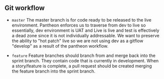 ## Git workflow

- `master` The master branch is for code ready to be released to the live environment. Pantheon enforces us to traverse from dev to live so essentially, dev environment is UAT and Live is live and test is effectively a dead zone since it is not individually addressable. We want to preserve the ability to "hot patch" live so we are not using dev as a gitflow "develop" as a result of the pantheon workflow.

- `feature` Feature branches should branch from and merge back into the sprint branch. They contain code that is currently in development. When a story/feature is complete, a pull request should be created merging the feature branch into the sprint branch.
